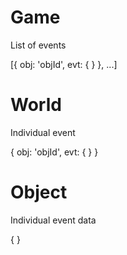 
# Game

List of events

[{
    obj: 'objId',
    evt: { <event> }
}, ...]

# World

Individual event

{
    obj: 'objId',
    evt: { <event> }
}

# Object

Individual event data

{ <event> }